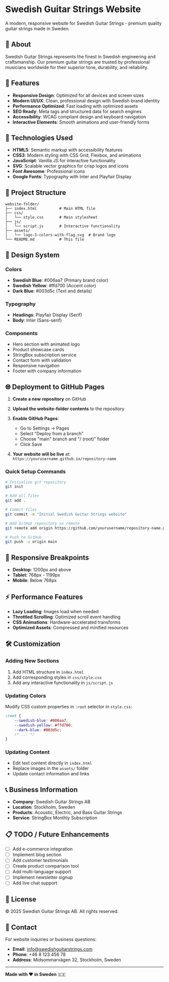 # Swedish Guitar Strings Website

A modern, responsive website for Swedish Guitar Strings - premium quality guitar strings made in Sweden.

## 🎸 About

Swedish Guitar Strings represents the finest in Swedish engineering and craftsmanship. Our premium guitar strings are trusted by professional musicians worldwide for their superior tone, durability, and reliability.

## 🌟 Features

- **Responsive Design**: Optimized for all devices and screen sizes
- **Modern UI/UX**: Clean, professional design with Swedish brand identity
- **Performance Optimized**: Fast loading with optimized assets
- **SEO Ready**: Meta tags and structured data for search engines
- **Accessibility**: WCAG compliant design and keyboard navigation
- **Interactive Elements**: Smooth animations and user-friendly forms

## 🚀 Technologies Used

- **HTML5**: Semantic markup with accessibility features
- **CSS3**: Modern styling with CSS Grid, Flexbox, and animations
- **JavaScript**: Vanilla JS for interactive functionality
- **SVG**: Scalable vector graphics for crisp logos and icons
- **Font Awesome**: Professional icons
- **Google Fonts**: Typography with Inter and Playfair Display

## 📁 Project Structure

```
website-folder/
├── index.html          # Main HTML file
├── css/
│   └── style.css       # Main stylesheet
├── js/
│   └── script.js       # Interactive functionality
├── assets/
│   └── logo-3-colors-with-flag.svg  # Brand logo
└── README.md           # This file
```

## 🎨 Design System

### Colors
- **Swedish Blue**: #006aa7 (Primary brand color)
- **Swedish Yellow**: #ffd700 (Accent color)
- **Dark Blue**: #003d5c (Text and details)

### Typography
- **Headings**: Playfair Display (Serif)
- **Body**: Inter (Sans-serif)

### Components
- Hero section with animated logo
- Product showcase cards
- StringBox subscription service
- Contact form with validation
- Responsive navigation
- Footer with company information

## 🌐 Deployment to GitHub Pages

1. **Create a new repository** on GitHub
2. **Upload the website-folder contents** to the repository
3. **Enable GitHub Pages**:
   - Go to Settings → Pages
   - Select "Deploy from a branch"
   - Choose "main" branch and "/ (root)" folder
   - Click Save

4. **Your website will be live** at: `https://yourusername.github.io/repository-name`

### Quick Setup Commands

```bash
# Initialize git repository
git init

# Add all files
git add .

# Commit files
git commit -m "Initial Swedish Guitar Strings website"

# Add GitHub repository as remote
git remote add origin https://github.com/yourusername/repository-name.git

# Push to GitHub
git push -u origin main
```

## 📱 Responsive Breakpoints

- **Desktop**: 1200px and above
- **Tablet**: 768px - 1199px
- **Mobile**: Below 768px

## ⚡ Performance Features

- **Lazy Loading**: Images load when needed
- **Throttled Scrolling**: Optimized scroll event handling
- **CSS Animations**: Hardware-accelerated transforms
- **Optimized Assets**: Compressed and minified resources

## 🛠️ Customization

### Adding New Sections
1. Add HTML structure in `index.html`
2. Add corresponding styles in `css/style.css`
3. Add any interactive functionality in `js/script.js`

### Updating Colors
Modify CSS custom properties in `:root` selector in `style.css`:

```css
:root {
    --swedish-blue: #006aa7;
    --swedish-yellow: #ffd700;
    --dark-blue: #003d5c;
    /* ... */
}
```

### Updating Content
- Edit text content directly in `index.html`
- Replace images in the `assets/` folder
- Update contact information and links

## 📞 Business Information

- **Company**: Swedish Guitar Strings AB
- **Location**: Stockholm, Sweden
- **Products**: Acoustic, Electric, and Bass Guitar Strings
- **Service**: StringBox Monthly Subscription

## 📋 TODO / Future Enhancements

- [ ] Add e-commerce integration
- [ ] Implement blog section
- [ ] Add customer testimonials
- [ ] Create product comparison tool
- [ ] Add multi-language support
- [ ] Implement newsletter signup
- [ ] Add live chat support

## 📄 License

© 2025 Swedish Guitar Strings AB. All rights reserved.

## 🤝 Contact

For website inquiries or business questions:
- **Email**: info@swedishguitarstrings.com
- **Phone**: +46 8 123 456 78
- **Address**: Midsommarvägen 32, Stockholm, Sweden

---

**Made with ❤️ in Sweden** 🇸🇪